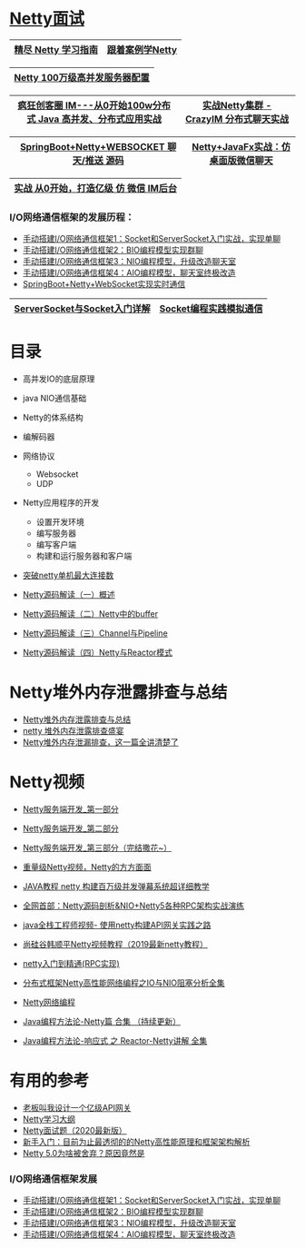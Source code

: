 
# [Netty面试](https://github.com/stevenli91748/JAVA-Architecture/blob/master/Tools%20and%20Middleware/Netty/interview/README.md)

[精尽 Netty 学习指南](http://svip.iocoder.cn/Netty/tutorials/)|[跟着案例学Netty](https://github.com/fuzhengwei/itstack-demo-netty)|
---|---|

[Netty 100万级高并发服务器配置](https://blog.csdn.net/crazymakercircle/article/details/83758107?utm_medium=distribute.pc_relevant.none-task-blog-baidujs_title-0&spm=1001.2101.3001.4242)|
---|


[疯狂创客圈 IM---从0开始100w分布式 Java 高并发、分布式应用实战](https://gitee.com/crazymaker/crazy_tourist_circle__im)|[实战Netty集群 - CrazyIM 分布式聊天实战](https://www.cnblogs.com/crazymakercircle/p/11470287.html)|
---|---|

[SpringBoot+Netty+WEBSOCKET  聊天/推送 源码](https://gitee.com/crazymaker/websocket_chat_room)|[Netty+JavaFx实战：仿桌面版微信聊天](https://bugstack.cn/itstack-demo-netty-3/2020/03/04/Netty+JavaFx%E5%AE%9E%E6%88%98-%E4%BB%BF%E6%A1%8C%E9%9D%A2%E7%89%88%E5%BE%AE%E4%BF%A1%E8%81%8A%E5%A4%A9.html)|
---|---|

 [实战 从0开始，打造亿级 仿 微信 IM后台](https://www.cnblogs.com/crazymakercircle/p/9912267.html)|
 ---|

### I/O网络通信框架的发展历程：
* [手动搭建I/O网络通信框架1：Socket和ServerSocket入门实战，实现单聊](https://www.cnblogs.com/lbhym/p/12673470.html)
* [手动搭建I/O网络通信框架2：BIO编程模型实现群聊](https://www.cnblogs.com/lbhym/p/12681787.html)
* [手动搭建I/O网络通信框架3：NIO编程模型，升级改造聊天室](https://www.cnblogs.com/lbhym/p/12698309.html)
* [手动搭建I/O网络通信框架4：AIO编程模型，聊天室终极改造](https://www.cnblogs.com/lbhym/p/12720944.html)
* [SpringBoot+Netty+WebSocket实现实时通信](https://www.cnblogs.com/lbhym/p/12497212.html)

[ServerSocket与Socket入门详解](https://blog.csdn.net/J080624/article/details/78468396)|[Socket编程实践模拟通信](https://blog.csdn.net/J080624/article/details/78468502)|
---|---|




# 目录
* 高并发IO的底层原理
* java NIO通信基础
* Netty的体系结构
* 编解码器
* 网络协议
  * Websocket
  * UDP
* Netty应用程序的开发
  * 设置开发环境
  * 编写服务器
  * 编写客户端
  * 构建和运行服务器和客户端





* [突破netty单机最大连接数](https://blog.csdn.net/Erica_1230/article/details/83614951)
* [Netty源码解读（一）概述](http://ifeve.com/netty1/)
* [Netty源码解读（二）Netty中的buffer](http://ifeve.com/netty-2-buffer/)
* [Netty源码解读（三）Channel与Pipeline](http://ifeve.com/channel-pipeline/)
* [Netty源码解读（四）Netty与Reactor模式](http://ifeve.com/netty-reactor-4/)

# Netty堆外内存泄露排查与总结

* [Netty堆外内存泄露排查与总结](https://juejin.im/post/5bc93905e51d4560c5646d00)
* [netty 堆外内存泄露排查盛宴](http://www.jiangxinlingdu.com/practice/2018/09/04/netty-outofheap.html)
* [Netty堆外内存泄漏排查，这一篇全讲清楚了](https://juejin.im/post/5e0dbc67f265da5d153f3f35)

# Netty视频

* [Netty服务端开发_第一部分](https://www.bilibili.com/video/av61740948?from=search&seid=17769244853057910775)
* [Netty服务端开发_第二部分](https://www.bilibili.com/video/av61773545/?spm_id_from=333.788.videocard.15)
* [Netty服务端开发_第三部分（完结撒花~）](https://www.bilibili.com/video/av61833922/?spm_id_from=333.788.videocard.6)
* [重量级Netty视频，Netty的方方面面](https://www.youtube.com/watch?v=DKJ0w30M0vg&list=PLPACrBSgVF-z43jTEpKQZi9h_W8RkSiM3&index=1)

* [JAVA教程 netty 构建百万级并发弹幕系统超详细教学](https://www.bilibili.com/video/av54718542/?spm_id_from=333.788.videocard.8)
* [全网首部：Netty源码剖析&NIO+Netty5各种RPC架构实战演练](https://www.bilibili.com/video/av45655374/?spm_id_from=333.788.videocard.20)
* [java全栈工程师视频- 使用netty构建API网关实践之路](https://www.bilibili.com/video/av54737864/?spm_id_from=333.788.videocard.19)
* [尚硅谷韩顺平Netty视频教程（2019最新netty教程）](https://www.bilibili.com/video/av76227904?from=search&seid=11334929433863206245)
* [netty入门到精通(RPC实现)](https://www.bilibili.com/video/av44457831/?spm_id_from=333.788.videocard.2)
* [分布式框架Netty高性能网络编程之IO与NIO阻塞分析全集](https://www.bilibili.com/video/av64766035)
* [Netty网络编程](https://www.bilibili.com/video/av58421326/?spm_id_from=333.788.videocard.9)
* [Java编程方法论-Netty篇 合集 （持续更新）](https://www.bilibili.com/video/av50169264)
* [Java编程方法论-响应式 之 Reactor-Netty讲解 全集](https://www.bilibili.com/video/av45556406)



# 有用的参考
* [老板叫我设计一个亿级API网关](https://network.51cto.com/art/202104/656469.htm)
* [Netty学习大纲](https://www.jianshu.com/p/a29bc6a19c6c)
* [Netty面试题（2020最新版）](https://blog.csdn.net/ThinkWon/article/details/104391081)
* [新手入门：目前为止最透彻的的Netty高性能原理和框架架构解析](http://www.52im.net/thread-2043-1-1.html)
* [Netty 5.0为啥被舍弃？原因竟然是](https://mp.weixin.qq.com/s?__biz=MzA5NTUzNTA2Mw==&mid=2454932288&idx=1&sn=149a790e4d3d6b2722ccdb677e54a666&scene=21#wechat_redirect)


### I/O网络通信框架发展
* [手动搭建I/O网络通信框架1：Socket和ServerSocket入门实战，实现单聊](https://www.cnblogs.com/lbhym/p/12673470.html)
* [手动搭建I/O网络通信框架2：BIO编程模型实现群聊](https://www.cnblogs.com/lbhym/p/12681787.html)
* [手动搭建I/O网络通信框架3：NIO编程模型，升级改造聊天室](https://www.cnblogs.com/lbhym/p/12698309.html)
* [手动搭建I/O网络通信框架4：AIO编程模型，聊天室终极改造](https://www.cnblogs.com/lbhym/p/12720944.html)






 
